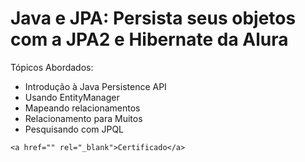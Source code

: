 # Java e JPA: Persista seus objetos com a JPA2 e Hibernate da Alura

Tópicos Abordados:
   - Introdução à Java Persistence API
   - Usando EntityManager
   - Mapeando relacionamentos
   - Relacionamento para Muitos
   - Pesquisando com JPQL
   
    <a href="" rel="_blank">Certificado</a>
	
	
	